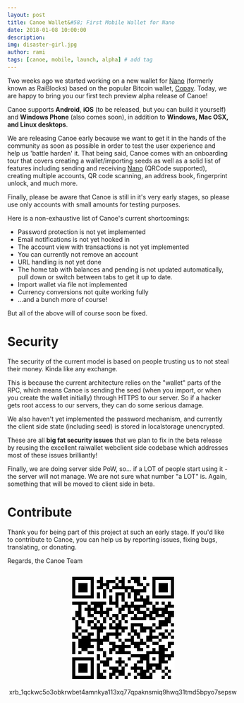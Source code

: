 ```yaml
---
layout: post
title: Canoe Wallet&#58; First Mobile Wallet for Nano 
date: 2018-01-08 10:00:00
description: 
img: disaster-girl.jpg 
author: rami 
tags: [canoe, mobile, launch, alpha] # add tag
---
```


Two weeks ago we started working on a new wallet for [Nano](https://nano.org) (formerly known as RaiBlocks) based on the popular Bitcoin wallet, [Copay](http://copay.io). Today, we are happy to bring you our first tech preview alpha release of Canoe!

Canoe supports **Android**, **iOS** (to be released, but you can build it yourself) and **Windows Phone** (also comes soon), in addition to **Windows, Mac OSX, and Linux desktops**.

We are releasing Canoe early because we want to get it in the hands of the community as soon as possible in order to test the user experience and help us 'battle harden' it. That being said, Canoe comes with an onboarding tour that covers creating a wallet/importing seeds as well as a solid list of features including sending and receiving [Nano](https://nano.org) (QRCode supported), creating multiple accounts, QR code scanning, an address book, fingerprint unlock, and much more.

Finally, please be aware that Canoe is still in it's very early stages, so please use only accounts with small amounts for testing purposes.

Here is a non-exhaustive list of Canoe's current shortcomings:

* Password protection is not yet implemented
* Email notifications is not yet hooked in
* The account view with transactions is not yet implemented
* You can currently not remove an account
* URL handling is not yet done
* The home tab with balances and pending is not updated automatically, pull down or switch between tabs to get it up to date.
* Import wallet via file not implemented
* Currency conversions not quite working fully
* ...and a bunch more of course!

But all of the above will of course soon be fixed.


# Security

The security of the current model is based on people trusting us to not steal their money. Kinda like any exchange.

This is because the current architecture relies on the "wallet" parts of the RPC, which means Canoe is sending the seed (when you import, or when you create the wallet initially) through HTTPS to our server. So if a hacker gets root access to our servers, they can do some serious damage.

We also haven't yet implemented the password mechanism, and currently the client side state (including seed) is stored in localstorage unencrypted.

These are all **big fat security issues** that we plan to fix in the beta release by reusing the excellent raiwallet webclient side codebase which addresses most of these issues brilliantly!

Finally, we are doing server side PoW, so... if a LOT of people start using it - the server will not manage. We are not sure what number "a LOT" is. Again, something that will be moved to client side in beta.

# Contribute
Thank you for being part of this project at such an early stage. If you'd like to contribute to Canoe, you can help us by reporting issues, fixing bugs, translating, or donating.


Regards, the Canoe Team

<div style="margin: auto; width: 100%; padding: 10px">
<img src="/assets/img/donate.png" style="display: block;margin-left: auto;margin-right: auto;"/><br>
<div style="display:flex;align-items:center;justify-content:center;">
<bold>xrb_1qckwc5o3obkrwbet4amnkya113xq77qpaknsmiq9hwq31tmd5bpyo7sepsw</bold>
</div>
</div>
